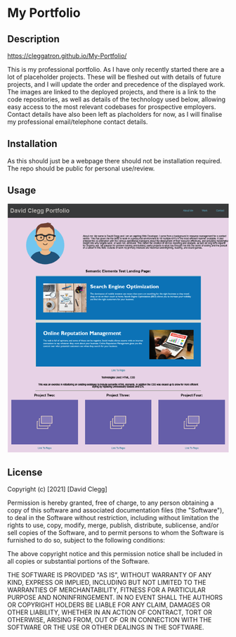# My Portfolio

## Description

https://cleggatron.github.io/My-Portfolio/

This is my professional portfolio. As I have only recently started there are a lot of placeholder projects. These will be fleshed out with details of future projects, and I will update the order and precedence of the displayed work. 
The images are linked to the deployed projects, and there is a link to the code repositories, as well as details of the technology used below, allowing easy access to the most relevant codebases for prospective employers. 
Contact details have also been left as placholders for now, as I will finalise my professional email/telephone contact details.


## Installation
As this should just be a webpage there should not be installation required. The repo should be public for personal use/review.


## Usage
![screenshot of website](./assets/images/ReadmeScreenshot.PNG)

## License
Copyright (c) [2021] [David Clegg]

Permission is hereby granted, free of charge, to any person obtaining a copy of this software and associated documentation files (the "Software"), to deal in the Software without restriction, including without limitation the rights to use, copy, modify, merge, publish, distribute, sublicense, and/or sell copies of the Software, and to permit persons to whom the Software is furnished to do so, subject to the following conditions:

The above copyright notice and this permission notice shall be included in all copies or substantial portions of the Software.

THE SOFTWARE IS PROVIDED "AS IS", WITHOUT WARRANTY OF ANY KIND, EXPRESS OR IMPLIED, INCLUDING BUT NOT LIMITED TO THE WARRANTIES OF MERCHANTABILITY, FITNESS FOR A PARTICULAR PURPOSE AND NONINFRINGEMENT. IN NO EVENT SHALL THE AUTHORS OR COPYRIGHT HOLDERS BE LIABLE FOR ANY CLAIM, DAMAGES OR OTHER LIABILITY, WHETHER IN AN ACTION OF CONTRACT, TORT OR OTHERWISE, ARISING FROM, OUT OF OR IN CONNECTION WITH THE SOFTWARE OR THE USE OR OTHER DEALINGS IN THE SOFTWARE.